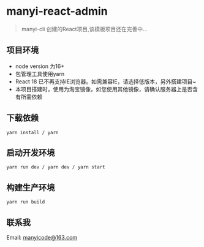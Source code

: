 # manyi-react-admin
> manyi-cli 创建的React项目,该模板项目还在完善中...

## 项目环境
* node version 为16+
* 包管理工具使用yarn
* React 18 已不再支持IE浏览器。如需兼容IE，请选择低版本，另外搭建项目~
* 本项目搭建时，使用为淘宝镜像，如您使用其他镜像，请确认服务器上是否含有所需依赖

## 下载依赖
```
yarn install / yarn
```

## 启动开发环境
```
yarn run dev / yarn dev / yarn start
```

## 构建生产环境
```
yarn run build
```
## 联系我
Email: manyicode@163.com
